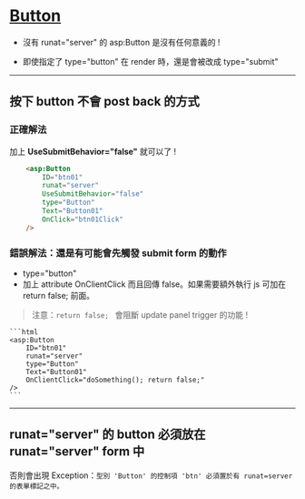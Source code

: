 # [Button](https://docs.microsoft.com/zh-tw/dotnet/api/system.web.ui.webcontrols.button)

- 沒有 runat="server" 的 asp:Button 是沒有任何意義的 !

- 即使指定了 type="button" 在 render 時，還是會被改成 type="submit"

---

## 按下 button 不會 post back 的方式

### 正確解法

加上 **UseSubmitBehavior="false"** 就可以了 !

```html
    <asp:Button
        ID="btn01"
        runat="server"
        UseSubmitBehavior="false"
        type="Button"
        Text="Button01"
        OnClick="btn01Click"
    />
```

### 錯誤解法：還是有可能會先觸發 submit form 的動作

- type="button"
- 加上 attribute OnClientClick 而且回傳 false。如果需要額外執行 js 可加在 return false; 前面。

> 注意：`return false; ` 會阻斷 update panel trigger 的功能 !

    ```html
    <asp:Button
        ID="btn01"
        runat="server"
        type="Button"
        Text="Button01"
        OnClientClick="doSomething(); return false;"
    />
    ```

---

## runat="server" 的 button 必須放在 runat="server" form 中

否則會出現 Exception：`型別 'Button' 的控制項 'btn' 必須置於有 runat=server 的表單標記之中。`

